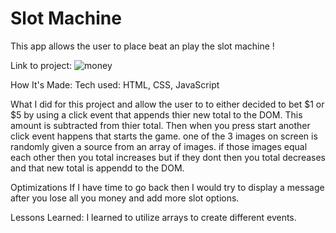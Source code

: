 # Slot Machine
This app allows the user to place beat an play the slot machine !

Link to project: ![money](https://user-images.githubusercontent.com/36242561/37158135-a27a3b88-22b8-11e8-9abb-ae67d4f50734.PNG)


How It's Made:
Tech used: HTML, CSS, JavaScript

What I did for this project and allow the user to to either decided to bet $1 or $5 by using a click event that appends thier new total to the DOM. This amount is subtracted from thier total. Then when you press start another click event happens that starts the game. one of the 3 images on screen is randomly given a source from an array of images. if those images equal each other then you total increases but if they dont then you total decreases and that new total is appendd to the DOM.

Optimizations
If I have time to go back then I would try to display a message after you lose all you money and add more slot options.

Lessons Learned:
I learned to utilize arrays to create different events.
